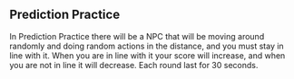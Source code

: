 Prediction Practice
---
In Prediction Practice there will be a NPC that will be moving around randomly and doing random actions in the distance, and you must stay in line with it. When you are in line with it your score will increase, and when you are not in line it will decrease. Each round last for 30 seconds.
